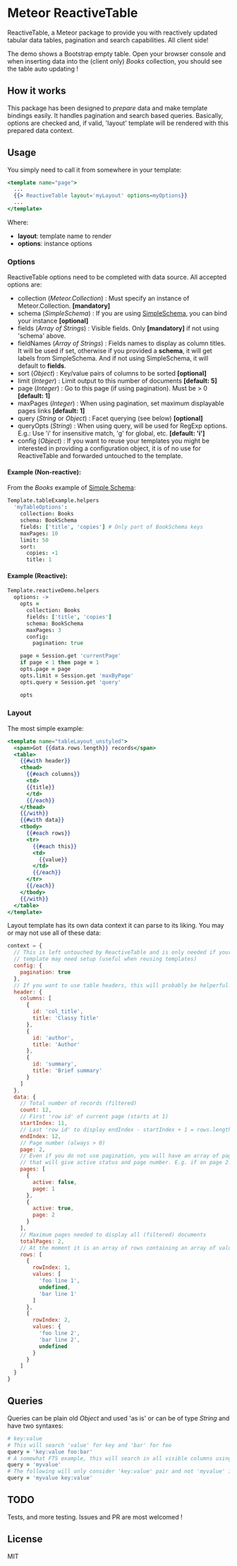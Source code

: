 # Meteor ReactiveTable

ReactiveTable, a Meteor package to provide you with reactively updated tabular data tables, pagination and search capabilities. All client side!

The demo shows a Bootstrap empty table. Open your browser console and when inserting data into the (client only) _Books_ collection, you should see the table auto updating !

## How it works
This package has been designed to _prepare_ data and make template bindings
easily. It handles pagination and search based queries.
Basically, options are checked and, if valid, 'layout' template will be rendered with this prepared data context.

## Usage

You simply need to call it from somewhere in your template:

```mustache
<template name="page">
  ...
  {{> ReactiveTable layout='myLayout' options=myOptions}}
  ...
</template>
```

Where:
* __layout__: template name to render
* __options__: instance options


### Options

ReactiveTable options need to be completed with data source.
All accepted options are:

* collection (_Meteor.Collection_) : Must specify an instance of Meteor.Collection. __[mandatory]__
* schema (_SimpleSchema_) : If you are using [SimpleSchema](https://github.com/aldeed/meteor-simple-schema), you can bind your instance __[optional]__
* fields (_Array of Strings_) : Visible fields. Only __[mandatory]__ if not using 'schema' above.
* fieldNames (_Array of Strings_) : Fields names to display as column titles. It will be used if set, otherwise if you provided a __schema__, it will get labels from SimpleSchema. And if not using SimpleSchema, it will default to __fields__.
* sort (_Object_) : Key/value pairs of columns to be sorted __[optional]__
* limit (_Integer_) : Limit output to this number of documents __[default: 5]__
* page (_Integer_) : Go to this page (if using pagination). Must be > 0 __[default: 1]__
* maxPages (_Integer_) : When using pagination, set maximum displayable pages links __[default: 1]__
* query (_String_ or _Object_) : Facet querying (see below) __[optional]__
* queryOpts (_String_) : When using query, will be used for RegExp options. E.g.: Use 'i' for insensitive match, 'g' for global, etc. __[default: 'i']__
* config (_Object_) : If you want to reuse your templates you might be interested in providing a configuration object, it is of no use for ReactiveTable and forwarded untouched to the template.

#### Example (Non-reactive):

From the _Books_ example of [Simple Schema](https://github.com/aldeed/meteor-simple-schema):
```coffee
Template.tableExample.helpers
  'myTableOptions':
    collection: Books
    schema: BookSchema
    fields: ['title', 'copies'] # Only part of BookSchema keys
    maxPages: 10
    limit: 50
    sort:
      copies: -1
      title: 1
```

#### Example (Reactive):
```coffee
Template.reactiveDemo.helpers
  options: ->
    opts =
      collection: Books
      fields: ['title', 'copies']
      schema: BookSchema
      maxPages: 3
      config:
        pagination: true

    page = Session.get 'currentPage'
    if page < 1 then page = 1
    opts.page = page
    opts.limit = Session.get 'maxByPage'
    opts.query = Session.get 'query'

    opts
```

### Layout

The most simple example:

```mustache
<template name="tableLayout_unstyled">
  <span>Got {{data.rows.length}} records</span>
  <table>
    {{#with header}}
    <thead>
      {{#each columns}}
      <td>
      {{title}}
      </td>
      {{/each}}
    </thead>
    {{/with}}
    {{#with data}}
    <tbody>
      {{#each rows}}
      <tr>
        {{#each this}}
        <td>
          {{value}}
        </td>
        {{/each}}
      </tr>
      {{/each}}
    </tbody>
    {{/with}}
  </table>
</template>
```

Layout template has its own data context it can parse to its liking.
You may or may not use all of these data:

```javascript
context = {
  // This is left untouched by ReactiveTable and is only needed if your
  // template may need setup (useful when reusing templates)
  config: {
    pagination: true
  },
  // If you want to use table headers, this will probably be helperful!
  header: {
    columns: [
      {
        id: 'col_title',
        title: 'Classy Title'
      },
      {
        id: 'author',
        title: 'Author'
      },
      {
        id: 'summary',
        title: 'Brief summary'
      }
    ]
  },
  data: {
    // Total number of records (filtered)
    count: 12,
    // First 'row id' of current page (starts at 1)
    startIndex: 11,
    // Last 'row id' to display endIndex - startIndex + 1 = rows.length
    endIndex: 12,
    // Page number (always > 0)
    page: 2,
    // Even if you do not use pagination, you will have an array of page(s)
    // that will give active status and page number. E.g. if on page 2:
    pages: [
      {
        active: false,
        page: 1
      },
      {
        active: true,
        page: 2
      }
    ],
    // Maximum pages needed to display all (filtered) documents
    totalPages: 2,
    // At the moment it is an array of rows containing an array of values
    rows: [
      {
        rowIndex: 1,
        values: [
          'foo line 1',
          undefined,
          'bar line 1'
        ]
      },
      {
        rowIndex: 2,
        values: {
          'foo line 2',
          'bar line 2',
          undefined
        }
      }
    ]
  }
}
```

## Queries

Queries can be plain old _Object_ and used 'as is' or can be of type _String_ and have two syntaxes:

```coffee
# key:value
# This will search 'value' for key and 'bar' for foo
query = 'key:value foo:bar'
# A somewhat FTS example, this will search in all visible columns using RegExp
query = 'myvalue'
# The following will only consider 'key:value' pair and not 'myvalue' in the search
query = 'myvalue key:value'
```

## TODO

Tests, and more testing. Issues and PR are most welcomed !

## License

MIT
